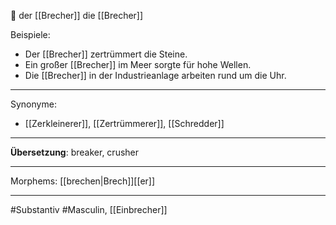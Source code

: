🔵 der [[Brecher]]
die [[Brecher]]

Beispiele:

- Der [[Brecher]] zertrümmert die Steine.
- Ein großer [[Brecher]] im Meer sorgte für hohe Wellen.
- Die [[Brecher]] in der Industrieanlage arbeiten rund um die Uhr.

---
Synonyme:
- [[Zerkleinerer]], [[Zertrümmerer]], [[Schredder]]

---
**Übersetzung**: breaker, crusher

---
Morphems:
[[brechen|Brech]][[er]]

---
#Substantiv #Masculin, [[Einbrecher]]